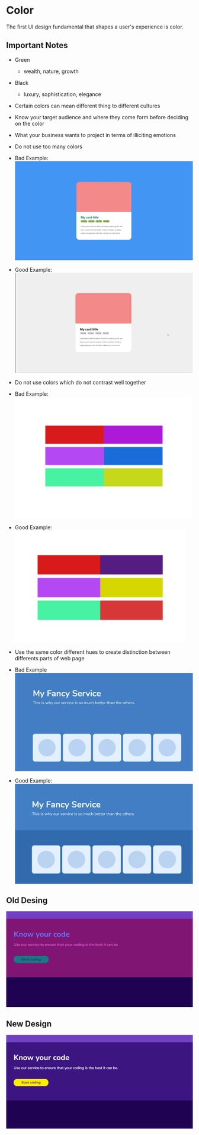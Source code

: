 # Color

The first UI design fundamental that shapes a user's experience is color.

## Important Notes

- Green
  - wealth, nature, growth
- Black
  - luxury, sophistication, elegance
- Certain colors can mean different thing to different cultures
- Know your target audience and where they come form before deciding on the color
- What your business wants to project in terms of illiciting emotions

- Do not use too many colors
- Bad Example:
  ![](../images/color-bad-example.png)
- Good Example:
  ![](../images/color-good-example.png)

- Do not use colors which do not contrast well together
- Bad Example:
  ![](../images/color-bad-contrast.png)
- Good Example:
  ![](../images/color-good-contrast.png)

- Use the same color different hues to create distinction between differents parts of web page
- Bad Example
  ![](../images/color-bad-hue.png)
- Good Example:
  ![](../images/color-good-hue.png)

## Old Desing

![](../images/color-old-design.png)

## New Design

![](../images/color-new-design.png)
